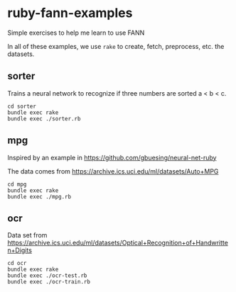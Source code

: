 # ruby-fann-examples
Simple exercises to help me learn to use FANN

In all of these examples, we use `rake` to create, fetch, preprocess, etc. the datasets.

## sorter

Trains a neural network to recognize if three numbers are sorted a < b < c.

    cd sorter
    bundle exec rake 
    bundle exec ./sorter.rb

## mpg

Inspired by an example in https://github.com/gbuesing/neural-net-ruby

The data comes from https://archive.ics.uci.edu/ml/datasets/Auto+MPG 

    cd mpg
    bundle exec rake
    bundle exec ./mpg.rb

## ocr

Data set from https://archive.ics.uci.edu/ml/datasets/Optical+Recognition+of+Handwritten+Digits

    cd ocr
    bundle exec rake
    bundle exec ./ocr-test.rb
    bundle exec ./ocr-train.rb


